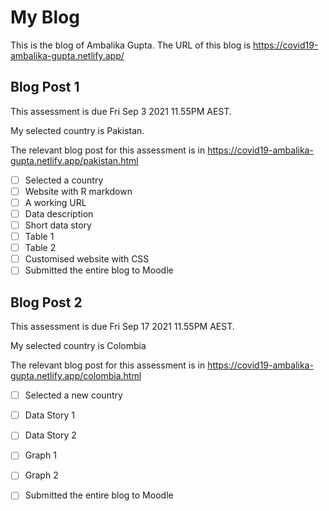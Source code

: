 # My Blog


This is the blog of Ambalika Gupta.
The URL of this blog is https://covid19-ambalika-gupta.netlify.app/

## Blog Post 1

This assessment is due Fri Sep 3 2021 11.55PM AEST.

My selected country is Pakistan.

The relevant blog post for this assessment is in https://covid19-ambalika-gupta.netlify.app/pakistan.html

- [ ] Selected a country
- [ ] Website with R markdown 
- [ ] A working URL
- [ ] Data description
- [ ] Short data story
- [ ] Table 1
- [ ] Table 2
- [ ] Customised website with CSS
- [ ] Submitted the entire blog to Moodle

## Blog Post 2

This assessment is due Fri Sep 17 2021 11.55PM AEST.

My selected country is Colombia

The relevant blog post for this assessment is in https://covid19-ambalika-gupta.netlify.app/colombia.html

- [ ] Selected a new country
- [ ] Data Story 1
- [ ] Data Story 2
- [ ] Graph 1
- [ ] Graph 2
- [ ] Submitted the entire blog to Moodle

